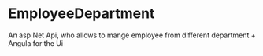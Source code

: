 # EmployeeDepartment
An asp Net Api, who allows to mange employee from different department + Angula for the Ui
